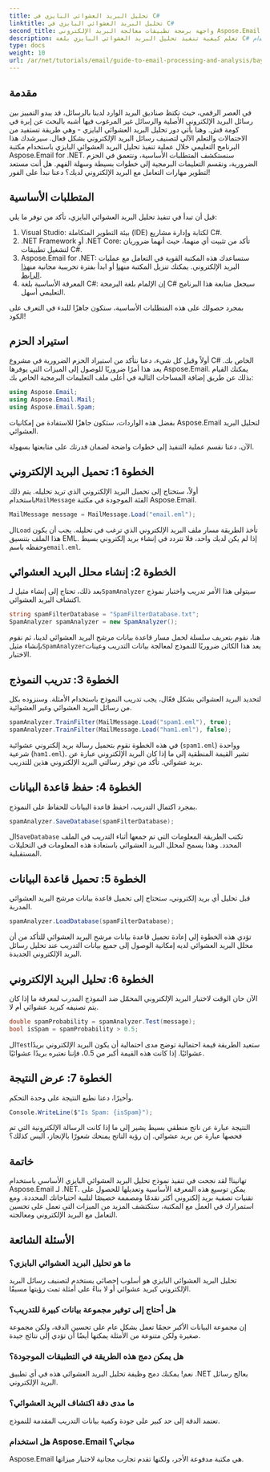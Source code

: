 ```yaml
---
title: تحليل البريد العشوائي البايزي في C#
linktitle: تحليل البريد العشوائي البايزي في C#
second_title: واجهة برمجة تطبيقات معالجة البريد الإلكتروني Aspose.Email .NET
description: تعلم كيفية تنفيذ تحليل البريد العشوائي البايزي بلغة C# باستخدام Aspose.Email. برنامج تعليمي خطوة بخطوة مع رؤى برمجية لتصفية البريد الإلكتروني بشكل فعال.
type: docs
weight: 10
url: /ar/net/tutorials/email/guide-to-email-processing-and-analysis/bayesian-spam-analysis-in-csharp/
---
```

## مقدمة

في العصر الرقمي، حيث تكتظ صناديق البريد الوارد لدينا بالرسائل، قد يبدو التمييز بين رسائل البريد الإلكتروني الأصلية والرسائل غير المرغوب فيها أشبه بالبحث عن إبرة في كومة قش. وهنا يأتي دور تحليل البريد العشوائي البايزي - وهي طريقة تستفيد من الاحتمالات والتعلم الآلي لتصنيف رسائل البريد الإلكتروني بشكل فعال. سيرشدك هذا البرنامج التعليمي خلال عملية تنفيذ تحليل البريد العشوائي البايزي باستخدام مكتبة Aspose.Email for .NET. سنستكشف المتطلبات الأساسية، ونتعمق في الحزم الضرورية، ونقسم التعليمات البرمجية إلى خطوات بسيطة وسهلة الفهم. هل أنت مستعد لتطوير مهارات التعامل مع البريد الإلكتروني لديك؟ دعنا نبدأ على الفور!

## المتطلبات الأساسية

قبل أن تبدأ في تنفيذ تحليل البريد العشوائي البايزي، تأكد من توفر ما يلي:

1. Visual Studio: بيئة التطوير المتكاملة (IDE) لكتابة وإدارة مشاريع C#.
2. .NET Framework أو .NET Core: تأكد من تثبيت أي منهما، حيث أنهما ضروريان لتشغيل تطبيقات C#.
3.  Aspose.Email for .NET: ستساعدك هذه المكتبة القوية في التعامل مع عمليات البريد الإلكتروني. يمكنك تنزيل المكتبة من[هنا](https://releases.aspose.com/email/net/) أو ابدأ بفترة تجريبية مجانية من[هذا الرابط](https://releases.aspose.com/).
4. المعرفة الأساسية بلغة C#: إن الإلمام بلغة البرمجة C# سيجعل متابعة هذا البرنامج التعليمي أسهل.

بمجرد حصولك على هذه المتطلبات الأساسية، ستكون جاهزًا للبدء في التعرف على الكود!

## استيراد الحزم

أولاً وقبل كل شيء، دعنا نتأكد من استيراد الحزم الضرورية في مشروع C# الخاص بك. يعد هذا أمرًا ضروريًا للوصول إلى الميزات التي يوفرها Aspose.Email. يمكنك القيام بذلك عن طريق إضافة المساحات التالية في أعلى ملف التعليمات البرمجية الخاص بك:

```csharp
using Aspose.Email;
using Aspose.Email.Mail;
using Aspose.Email.Spam;
```

بفضل هذه الواردات، ستكون جاهزًا للاستفادة من إمكانيات Aspose.Email لتحليل البريد العشوائي.

الآن، دعنا نقسم عملية التنفيذ إلى خطوات واضحة لضمان قدرتك على متابعتها بسهولة.

## الخطوة 1: تحميل البريد الإلكتروني

 أولاً، ستحتاج إلى تحميل البريد الإلكتروني الذي تريد تحليله. يتم ذلك باستخدام`MailMessage` الفئة الموجودة في مكتبة Aspose.Email. 

```csharp
MailMessage message = MailMessage.Load("email.eml");
```

 ال`Load` تأخذ الطريقة مسار ملف البريد الإلكتروني الذي ترغب في تحليله. يجب أن يكون هذا الملف بتنسيق EML. إذا لم يكن لديك واحد، فلا تتردد في إنشاء بريد إلكتروني بسيط وحفظه باسم`email.eml`.

## الخطوة 2: إنشاء محلل البريد العشوائي

 بعد ذلك، تحتاج إلى إنشاء مثيل لـ`SpamAnalyzer` سيتولى هذا الأمر تدريب واختبار نموذج اكتشاف البريد العشوائي.

```csharp
string spamFilterDatabase = "SpamFilterDatabase.txt";
SpamAnalyzer spamAnalyzer = new SpamAnalyzer();
```

 هنا، نقوم بتعريف سلسلة لحمل مسار قاعدة بيانات مرشح البريد العشوائي لدينا، ثم نقوم بإنشاء مثيل`SpamAnalyzer`يعد هذا الكائن ضروريًا للنموذج لمعالجة بيانات التدريب وعينات الاختبار.

## الخطوة 3: تدريب النموذج

لتحديد البريد العشوائي بشكل فعّال، يجب تدريب النموذج باستخدام الأمثلة. وسنزوده بكل من رسائل البريد العشوائي وغير العشوائية.

```csharp
spamAnalyzer.TrainFilter(MailMessage.Load("spam1.eml"), true);
spamAnalyzer.TrainFilter(MailMessage.Load("ham1.eml"), false);
```

في هذه الخطوة نقوم بتحميل رسالة بريد إلكتروني عشوائية (`spam1.eml`) وواحدة شرعية (`ham1.eml`). تشير القيمة المنطقية إلى ما إذا كان البريد الإلكتروني عبارة عن بريد عشوائي. تأكد من توفر رسالتي البريد الإلكتروني هذين للتدريب.

## الخطوة 4: حفظ قاعدة البيانات

بمجرد اكتمال التدريب، احفظ قاعدة البيانات للحفاظ على النموذج.

```csharp
spamAnalyzer.SaveDatabase(spamFilterDatabase);
```

 ال`SaveDatabase` تكتب الطريقة المعلومات التي تم جمعها أثناء التدريب في الملف المحدد. وهذا يسمح لمحلل البريد العشوائي باستعادة هذه المعلومات في التحليلات المستقبلية.

## الخطوة 5: تحميل قاعدة البيانات

قبل تحليل أي بريد إلكتروني، ستحتاج إلى تحميل قاعدة بيانات مرشح البريد العشوائي المدربة.

```csharp
spamAnalyzer.LoadDatabase(spamFilterDatabase);
```

تؤدي هذه الخطوة إلى إعادة تحميل قاعدة بيانات مرشح البريد العشوائي للتأكد من أن محلل البريد العشوائي لديه إمكانية الوصول إلى جميع بيانات التدريب عند تحليل رسائل البريد الإلكتروني الجديدة.

## الخطوة 6: تحليل البريد الإلكتروني

الآن حان الوقت لاختبار البريد الإلكتروني المحمّل ضد النموذج المدرب لمعرفة ما إذا كان يتم تصنيفه كبريد عشوائي أم لا. 

```csharp
double spamProbability = spamAnalyzer.Test(message);
bool isSpam = spamProbability > 0.5;
```

 ال`Test`ستعيد الطريقة قيمة احتمالية توضح مدى احتمالية أن يكون البريد الإلكتروني بريدًا عشوائيًا. إذا كانت هذه القيمة أكبر من 0.5، فإننا نعتبره بريدًا عشوائيًا.

## الخطوة 7: عرض النتيجة

وأخيرًا، دعنا نطبع النتيجة على وحدة التحكم.

```csharp
Console.WriteLine($"Is Spam: {isSpam}");
```

النتيجة عبارة عن ناتج منطقي بسيط يشير إلى ما إذا كانت الرسالة الإلكترونية التي تم فحصها عبارة عن بريد عشوائي. إن رؤية الناتج يمنحك شعورًا بالإنجاز، أليس كذلك؟

## خاتمة

تهانينا! لقد نجحت في تنفيذ نموذج تحليل البريد العشوائي البايزي الأساسي باستخدام Aspose.Email لـ .NET. يمكن توسيع هذه المعرفة الأساسية وتعديلها للحصول على تقنيات تصفية بريد إلكتروني أكثر تقدمًا ومصممة خصيصًا لتلبية احتياجاتك المحددة. ومع استمرارك في العمل مع المكتبة، ستكتشف المزيد من الميزات التي تعمل على تحسين التعامل مع البريد الإلكتروني ومعالجته.

## الأسئلة الشائعة 

### ما هو تحليل البريد العشوائي البايزي؟
تحليل البريد العشوائي البايزي هو أسلوب إحصائي يستخدم لتصنيف رسائل البريد الإلكتروني كبريد عشوائي أو لا بناءً على أمثلة تمت رؤيتها مسبقًا.

### هل أحتاج إلى توفير مجموعة بيانات كبيرة للتدريب؟
إن مجموعة البيانات الأكبر حجمًا تعمل بشكل عام على تحسين الدقة، ولكن مجموعة صغيرة ولكن متنوعة من الأمثلة يمكنها أيضًا أن تؤدي إلى نتائج جيدة.

### هل يمكن دمج هذه الطريقة في التطبيقات الموجودة؟
نعم! يمكنك دمج وظيفة تحليل البريد العشوائي هذه في أي تطبيق .NET يعالج رسائل البريد الإلكتروني.

### ما مدى دقة اكتشاف البريد العشوائي؟
تعتمد الدقة إلى حد كبير على جودة وكمية بيانات التدريب المقدمة للنموذج.

### هل استخدام Aspose.Email مجاني؟
Aspose.Email هي مكتبة مدفوعة الأجر، ولكنها تقدم تجارب مجانية لاختبار ميزاتها.
